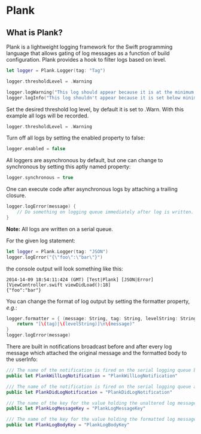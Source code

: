Plank
=====

What is Plank?
--------------
Plank is a lightweight logging framework for the Swift programming language that allows gating of log messages as a function of build configuration.  Plank provides a hook to filter logs based on level.
```swift
let logger = Plank.Logger(tag: "Tag")

logger.thresholdLevel = .Warning

logger.logWarning("This log should appear because it is at the minimum threshold.")
logger.logInfo("This log shouldn't appear because it is set below minimum threshold.")
```

Set the desired threshold log level, by default it is set to .Warn.  With this example all logs will be recorded.
```swift
logger.thresholdLevel = .Warning
```

Turn off all logs by setting the enabled property to false:
```swift
logger.enabled = false
```

All loggers are asynchronous by default, but one can change to synchronous by setting this aptly named property:
```swift
logger.synchronous = true
```

One can execute code after asynchronous logs by attaching a trailing closure.
```swift
logger.logError(message) {
    // Do something on logging queue immediately after log is written.
}
```
**Note:** All logs are written on a serial queue.

For the given log statement:
```swift
let logger = Plank.Logger(tag: "JSON")
logger.logError("{\"foo\":\"bar\"}")
```
the console output will look something like this:
```
2014-14-09 18:54:11:424 (GMT) [Test|Plank] [JSON|Error] [ViewController.swift viewDidLoad():18]
{"foo":"bar"}
```

You can change the format of log output by setting the formatter property, *e.g.*:
```swift
logger.formatter = { (message: String, tag: String, levelString: String, function: String, file: String, line: Int) in
    return "[\(tag)|\(levelString)]\n\(message)"
}
logger.logError(message)
```

There are built in notifications broadcast before and after every log message which attached the original message and the formatted body to the userInfo:
```swift
/// The name of the notification is fired on the serial logging queue before log is written.
public let PlankWillLogNotification = "PlankWillLogNotification"

/// The name of the notification is fired on the serial logging queue after log is written.
public let PlankDidLogNotification = "PlankDidLogNotification"

/// The name of the key for the value holding the unaltered log message in the notification userInfo dictionary.
public let PlankLogMessageKey = "PlankLogMessageKey"

/// The name of the key for the value holding the formatted log message in the notification userInfo dictionary.
public let PlankLogBodyKey = "PlankLogBodyKey"
```


